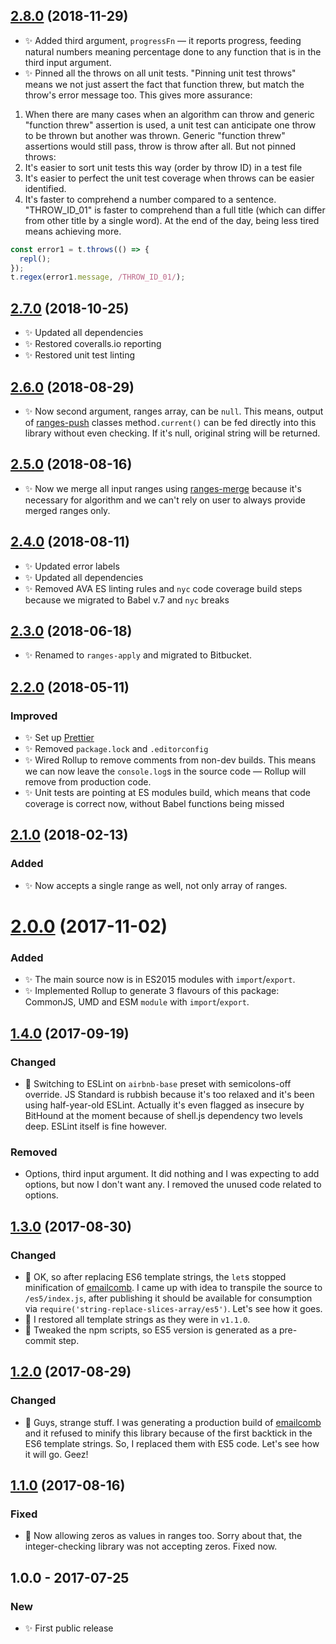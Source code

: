 ## [2.8.0] (2018-11-29)

- ✨ Added third argument, `progressFn` — it reports progress, feeding natural numbers meaning percentage done to any function that is in the third input argument.
- ✨ Pinned all the throws on all unit tests. "Pinning unit test throws" means we not just assert the fact that function threw, but match the throw's error message too. This gives more assurance:

1) When there are many cases when an algorithm can throw and generic "function threw" assertion is used, a unit test can anticipate one throw to be thrown but another was thrown. Generic "function threw" assertions would still pass, throw is throw after all. But not pinned throws:
2) It's easier to sort unit tests this way (order by throw ID) in a test file
3) It's easier to perfect the unit test coverage when throws can be easier identified.
4) It's faster to comprehend a number compared to a sentence. "THROW_ID_01" is faster to comprehend than a full title (which can differ from other title by a single word). At the end of the day, being less tired means achieving more.

```js
const error1 = t.throws(() => {
  repl();
});
t.regex(error1.message, /THROW_ID_01/);
```

## [2.7.0] (2018-10-25)

- ✨ Updated all dependencies
- ✨ Restored coveralls.io reporting
- ✨ Restored unit test linting

## [2.6.0] (2018-08-29)

- ✨ Now second argument, ranges array, can be `null`. This means, output of [ranges-push](https://www.npmjs.com/package/ranges-push) classes method`.current()` can be fed directly into this library without even checking. If it's null, original string will be returned.

## [2.5.0] (2018-08-16)

- ✨ Now we merge all input ranges using [ranges-merge](https://www.npmjs.com/package/ranges-merge) because it's necessary for algorithm and we can't rely on user to always provide merged ranges only.

## [2.4.0] (2018-08-11)

- ✨ Updated error labels
- ✨ Updated all dependencies
- ✨ Removed AVA ES linting rules and `nyc` code coverage build steps because we migrated to Babel v.7 and `nyc` breaks

## [2.3.0] (2018-06-18)

- ✨ Renamed to `ranges-apply` and migrated to Bitbucket.

## [2.2.0] (2018-05-11)

### Improved

- ✨ Set up [Prettier](https://prettier.io)
- ✨ Removed `package.lock` and `.editorconfig`
- ✨ Wired Rollup to remove comments from non-dev builds. This means we can now leave the `console.log`s in the source code — Rollup will remove from production code.
- ✨ Unit tests are pointing at ES modules build, which means that code coverage is correct now, without Babel functions being missed

## [2.1.0] (2018-02-13)

### Added

- ✨ Now accepts a single range as well, not only array of ranges.

# [2.0.0] (2017-11-02)

### Added

- ✨ The main source now is in ES2015 modules with `import`/`export`.
- ✨ Implemented Rollup to generate 3 flavours of this package: CommonJS, UMD and ESM `module` with `import`/`export`.

## [1.4.0] (2017-09-19)

### Changed

- 🔧 Switching to ESLint on `airbnb-base` preset with semicolons-off override. JS Standard is rubbish because it's too relaxed and it's been using half-year-old ESLint. Actually it's even flagged as insecure by BitHound at the moment because of shell.js dependency two levels deep. ESLint itself is fine however.

### Removed

- Options, third input argument. It did nothing and I was expecting to add options, but now I don't want any. I removed the unused code related to options.

## [1.3.0] (2017-08-30)

### Changed

- 🔧 OK, so after replacing ES6 template strings, the `let`s stopped minification of [emailcomb](https://emailcomb.com). I came up with idea to transpile the source to `/es5/index.js`, after publishing it should be available for consumption via `require('string-replace-slices-array/es5')`. Let's see how it goes.
- 🔧 I restored all template strings as they were in `v1.1.0`.
- 🔧 Tweaked the npm scripts, so ES5 version is generated as a pre-commit step.

## [1.2.0] (2017-08-29)

### Changed

- 🔧 Guys, strange stuff. I was generating a production build of [emailcomb](https://emailcomb.com) and it refused to minify this library because of the first backtick in the ES6 template strings. So, I replaced them with ES5 code. Let's see how it will go. Geez!

## [1.1.0] (2017-08-16)

### Fixed

- 🔧 Now allowing zeros as values in ranges too. Sorry about that, the integer-checking library was not accepting zeros. Fixed now.

## 1.0.0 - 2017-07-25

### New

- ✨ First public release

[2.8.0]: https://bitbucket.org/codsen/ranges-apply/branches/compare/v2.8.0%0Dv2.7.0#diff
[2.7.0]: https://bitbucket.org/codsen/ranges-apply/branches/compare/v2.7.0%0Dv2.6.0#diff
[2.6.0]: https://bitbucket.org/codsen/ranges-apply/branches/compare/v2.6.0%0Dv2.5.1#diff
[2.5.0]: https://bitbucket.org/codsen/ranges-apply/branches/compare/v2.5.0%0Dv2.4.1#diff
[2.4.0]: https://bitbucket.org/codsen/ranges-apply/branches/compare/v2.4.0%0Dv2.3.2#diff
[2.3.0]: https://bitbucket.org/codsen/ranges-apply/branches/compare/v2.3.0%0Dv2.2.2#diff
[2.2.0]: https://bitbucket.org/codsen/ranges-apply/branches/compare/v2.2.0%0Dv2.1.0#diff
[2.1.0]: https://bitbucket.org/codsen/ranges-apply/branches/compare/v2.1.0%0Dv2.0.14#diff
[2.0.0]: https://bitbucket.org/codsen/ranges-apply/branches/compare/v2.0.0%0Dv1.4.0#diff
[1.4.0]: https://bitbucket.org/codsen/ranges-apply/branches/compare/v1.4.0%0Dv1.3.1#diff
[1.3.0]: https://bitbucket.org/codsen/ranges-apply/branches/compare/v1.3.0%0Dv1.2.0#diff
[1.2.0]: https://bitbucket.org/codsen/ranges-apply/branches/compare/v1.2.0%0Dv1.1.0#diff
[1.1.0]: https://bitbucket.org/codsen/ranges-apply/branches/compare/v1.1.0%0Dv1.0.5#diff
